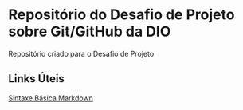 # Repositório do Desafio de Projeto sobre Git/GitHub da DIO
Repositório criado para o Desafio de Projeto


## Links Úteis

[Sintaxe Básica Markdown](https://www.markdownguide.org/basic-syntax/)
